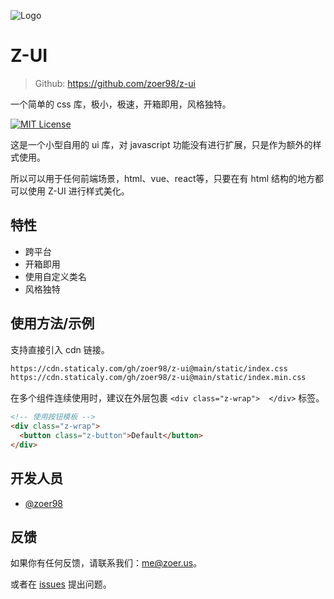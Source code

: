 
![Logo](https://cdn.staticaly.com/gh/zoer98/pic-cdn@main/20230107/logo.4bhee1cs6hy0.webp)

# Z-UI

> Github: https://github.com/zoer98/z-ui

一个简单的 css 库，极小，极速，开箱即用，风格独特。

[![MIT License](https://img.shields.io/badge/License-MIT-green.svg)](https://choosealicense.com/licenses/mit/)

这是一个小型自用的 ui 库，对 javascript 功能没有进行扩展，只是作为额外的样式使用。

所以可以用于任何前端场景，html、vue、react等，只要在有 html 结构的地方都可以使用 Z-UI 进行样式美化。


## 特性

- 跨平台
- 开箱即用
- 使用自定义类名
- 风格独特


## 使用方法/示例

支持直接引入 cdn 链接。

```html
https://cdn.staticaly.com/gh/zoer98/z-ui@main/static/index.css
https://cdn.staticaly.com/gh/zoer98/z-ui@main/static/index.min.css
```

在多个组件连续使用时，建议在外层包裹 `<div class="z-wrap">  </div>` 标签。

```html
<!-- 使用按钮模板 -->
<div class="z-wrap">
  <button class="z-button">Default</button>
</div>
```
## 开发人员

- [@zoer98](https://github.com/zoer98)


## 反馈

如果你有任何反馈，请联系我们：me@zoer.us。

或者在 [issues](https://github.com/zoer98/cdn/issues) 提出问题。
